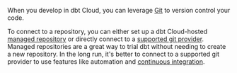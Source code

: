 When you develop in dbt Cloud, you can leverage [Git](/docs/collaborate/git-version-control) to version control your code.  

To connect to a repository, you can either set up a dbt Cloud-hosted [managed repository](/docs/collaborate/git/managed-repository) or directly connect to a [supported git provider](/docs/collaborate/git/connect-github). Managed repositories are a great way to trial dbt without needing to create a new repository.  In the long run, it's better to connect to a supported git provider to use features like automation and [continuous integration](/docs/deploy/cloud-ci-job).